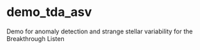 # demo_tda_asv
Demo for anomaly detection and strange stellar variability for the Breakthrough Listen
